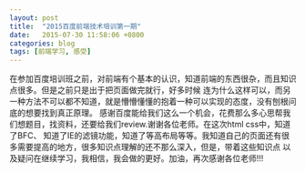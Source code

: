 ```yaml
---
layout: post
title:  "2015百度前端技术培训第一期"
date:   2015-07-30 11:58:06 +0800
categories: blog
tags: [前端学习, 感受]
---
```

在参加百度培训班之前，对前端有个基本的认识，知道前端的东西很杂，而且知识点很多。但是之前只是出于把页面做完就行，好多时候 连为什么这样可以，而另一种方法不可以都不知道，就是懵懵懂懂的抱着一种可以实现的态度，没有刨根问底的想要找到真正原理。 感谢百度能给我们这么一个机会，花费那么多心思帮我们想题目，找资料，还要给我们review.谢谢各位老师。在这次html css中，知道了BFC、 知道了IE的滤镜功能，知道了等高布局等等。我知道自己的页面还有很多需要提高的地方，很多知识点理解的还不那么深入，但是，带着这些知识点 以及疑问在继续学习，我相信，我会做的更好。加油，再次感谢各位老师!!!

[百度前端学院链接]: http://ife.baidu.com/

